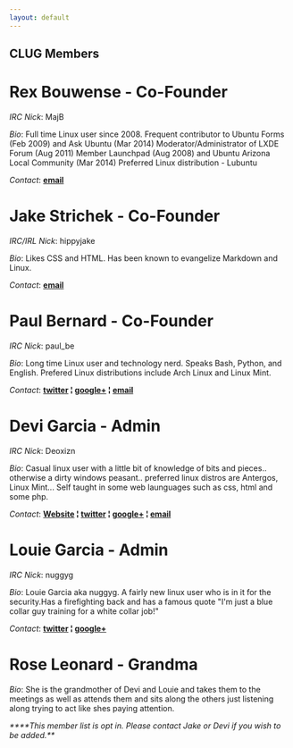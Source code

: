 ```yaml
---
layout: default
---
```


## **CLUG Members**

# **Rex Bouwense** - Co-Founder

*IRC Nick*:  MajB

*Bio*: Full time Linux user since 2008\. Frequent contributor to Ubuntu Forms (Feb 2009) and Ask Ubuntu (Mar 2014) Moderator/Administrator of LXDE Forum (Aug 2011) Member Launchpad (Aug 2008) and Ubuntu Arizona Local Community (Mar 2014) Preferred Linux distribution - Lubuntu

*Contact*:   **[email](mailto:majb@azloco.com)**

# **Jake Strichek** - Co-Founder

*IRC/IRL Nick*: hippyjake

*Bio*: Likes CSS and HTML. Has been known to evangelize Markdown and Linux.

*Contact*:  **[email](mailto:hippyjake@gmail.com)**

# **Paul Bernard** - Co-Founder

*IRC Nick*:  paul_be

*Bio*: Long time Linux user and technology nerd. Speaks Bash, Python, and English. Prefered Linux distributions include Arch Linux and Linux Mint.

*Contact*: **[twitter](https://twitter.com/paul_ber) &brvbar; [google+](https://plus.google.com/+PaulBernard87) &brvbar; [email](mailto:paulbsocal@gmail.com)**

# **Devi Garcia** - Admin

*IRC Nick*:  Deoxizn

*Bio*: Casual linux user with a little bit of knowledge of bits and pieces.. otherwise a dirty windows peasant.. preferred linux distros are Antergos, Linux Mint... Self taught in some web launguages such as css, html and some php.

*Contact*:  **[Website](http://z0mbiexx.github.io) &brvbar;  [twitter](https://twitter.com/z0mbiexx) &brvbar; [google+](https://plus.google.com/u/0/114554287269046116654 ) &brvbar; [email](mailto:asphyxiated.god@gmail.com)**

# **Louie Garcia** - Admin

*IRC Nick*:  nuggyg

*Bio*: Louie Garcia aka nuggyg. A fairly new linux user who is in it for the security.Has a firefighting back and has a famous quote "I'm just a blue collar guy training for a white collar job!"

*Contact*:  **[twitter](https://twitter.com/nuggy_g) &brvbar; [google+](https://plus.google.com/u/0/107489447128690285761)**

# **Rose Leonard** - Grandma

*Bio*: She is the grandmother of Devi and Louie and takes them to the meetings as well as attends them and sits along the others just listening along trying to act like shes paying attention.

 
_****This member list is opt in. Please contact Jake or Devi if you wish to be added.**_
